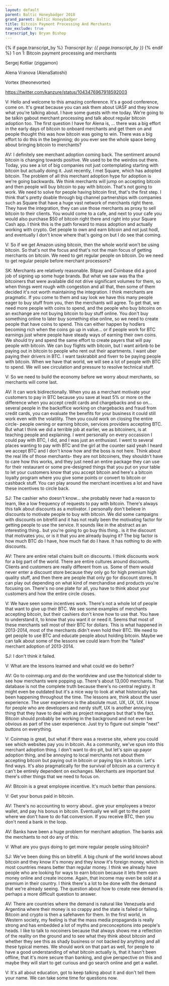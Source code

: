 ```yaml
---
layout: default
parent: Baltic Honeybadger 2018
grand_parent: Baltic Honeybadger
title: Bitcoin Payment Processing And Merchants
nav_exclude: true
transcript_by: Bryan Bishop
---
```


{% if page.transcript_by %} <i>Transcript by:
{{ page.transcript_by }}</i> {% endif %} 1 on 1: Bitcoin payment
processing and merchants

Sergej Kotliar (ziggamon)

Alena Vranova (AlenaSatoshi)

Vortex (theonevortex)

<https://twitter.com/kanzure/status/1043476967918592003>

V: Hello and welcome to this amazing conference. It's a good conference,
come on. It's great because you can ask them about UASF and they know
what you're talking about. I have some guests with me today. We're going
to be talkin gabout merchant processing and talk about regular bitcoin
adoption too. The first question I have for Alena is, ... there was a
big effort in the early days of bitcoin to onboard merchants and get
them on and people thought this was how bitcoin was going to win. There
was a big effort to do this in the beginning; do you ever see the whole
space being about bringing bitcoin to merchants?

AV: I definitely see merchant adoption coming back. The sentiment around
bitcoin is changing towards positive. We used to be the weirdos out
there. Today, you see a lot of big companies not just contemplating
starting with bitcoin but actually doing it. Just recently, I met
Square, which has adopted bitcoin. The problem of all this merchant
adoption hype for adoption is we're going backwards. We think merchants
will jump on accepting bitcoin and then people will buy bitcoin to pay
with bitcoin. That's not going to work. We need to solve for people
having bitcoin first, that's the first step. I think that's pretty
doable through big channel partnerships with companies such as Square
that have a huge vast network of merchants right there. They have the
integration, they can use those merchants as proxy to sell bitcoin to
their clients. You would come to a cafe, and next to your cafe you would
also purchase $50 of bitcoin right there and right into your Square Cash
app. I think this is the path forward to mass adoption and actually
working with crypto. Get people to own and earn bitcoin and not just
hodl, and eventually I don't know where that's going on but I do see
that coming.

V: So if we get Amazon using bitcoin, then the whole world won't be
using bitcoin. So that's not the focus and that's not the main focus of
getting merchants on bitcoin. We need to get regular people on bitcoin.
Do we need to get regular people before merchant processors?

SK: Merchants are relatively reasonable. Bitpay and Coinbase did a good
job of signing up some huge brands. But what we saw was tha the
bitcoiners that were available did not drive significant volumes for
them, so when things went rough with congestion and all that, then some
of them decided it's not worth maintaining the integration. I think
merchants are pragmatic. If you come to them and say look we have this
many people eager to buy stuff from you, then the merchants will agree.
To get that, we need more people with coins to spend, and the people who
buy bitcoins on an exchange are not buying bitcoin to buy stuff online.
You don't buy something online to later buy something else online, so we
need to create people that have coins to spend. This can either happen
by hodlers becoming rich when the coins go up in value... or if people
work for BTC earnings just where people have steady ways of earning
their own coins. We should try and spend the same effort to create
payers that will pay people with bitcoin. We can buy flights with
bitcoin, but I want airbnb to be paying out in bitcoin to people who
rent out their apartments. I want uber paying their drivers in BTC. I
want taskrabbit and fiverr to be paying people with bitcoin. When we
have that world, we will see a lot of people with BTC to spend. We will
see circulation and pressure to resolve technical stuff.

V: So we need to build the economy before we worry about merchants, so
merchants will come last.

AV: It can work bidirectionally. When you as a merchant motivate your
customers to pay in BTC because you save at least 5% or more on the
difference when you accept credit cards and chargebacks and so on...
several people in the backoffice working on chargebacks and fraud from
credit cards, you can evaluate the benefits for your business it could
still work even with the volatility. Then you could work on closing the
entire circle- people owning or earning bitcoin, services providers
accepting BTC. But what I think we did a terrible job at earlier, we as
bitcoiners, is at teaching people and explaining. I went personally on
every occassion I could pay with BTC, I did, and I was just an
enthusiast. I went to several places wanting to pay with BTC and the
girl at the counter said yeah I heard we accept BTC and I don't know how
and the boss is not here. Think about the real life of those merchants-
they are not bitcoiners, they shouldn't have to care how this works, and
they just need an entire package they can use for their restaurant or
some pre-designed things that you put on your table to let your
customers know that you accept bitcoin and here's a bitcoin loyalty
program where you give some points or convert to bitcoin or cashback
stuff. You can play around the merchant incentives a lot and have these
incentives to circle back.

SJ: The cashier who doesn't know... she probably never had a reason to
learn, like a low frequency of requests to pay with bitcoin. There's
always this talk about discounts as a motivator. I personally don't
believe in discounts to motivate people to buy with bitcoin. We did some
campaigns with discounts on bitrefill and it has not really been the
motivating factor for getting people to use the service. It sounds like
in the abstract as an interesting thing.. but you're going to go buy
this thing.. is it the discount that motivates you, or is it that you
are already buying it? The big factor is how much BTC do I have, how
much fiat do I have. It has nothing to do with discounts.

AV: There are entire retail chains built on discounts. I think discounts
work for a big part of the world. There are entire cultures around
discounts. Clients and customers are really different from us. Some of
them would never enter a discount store because they only go for high
premium high quality stuff, and then there are people that only go for
discount stores. It can play out depending on what kind of merchandise
and products you're focusing on. There's no one plate for all, you have
to think about your customers and how the entire circle closes.

V: We have seen some incentives work. There's not a whole lot of people
that want to give up their BTC. We see some examples of merchants
accepting bitcoin, but their cashiers don't know how to use that. You
have to understand it, to know that you want it or need it. Seems that
most of these merchants sell most of their BTC for dollars. This is what
happened in 2013-2014, most of the merchants didn't even hold their BTC.
We need to get people to use BTC and educate people about holding
bitcoin. Maybe we can talk about some of the lessons we could learn from
the "failed" merchant adoption of 2013-2014.

SJ: I don't think it failed.

V: What are the lessons learned and what could we do better?

AV: Go to coinmap.org and do the worldview and use the historical slider
to see how merchants were popping up. There's about 13,000 merchants.
That database is not the complete truth because there's no central
registry. It might even be outdated but it's a nice way to look at what
historically has been happening throughout the time. The lessons are,
think about the user experience. The user experience is the absolute
must. UX, UX, UX. I know for people who are developers and nerdy stuff,
UX is another annoying thing that they have to deal with as project
managers but that's the fact. Bitcoin should probably be working in the
background and not even be obvious as part of the user experience. Just
try to figure out simple "next" buttons on everything.

V: Coinmap is great, but what if there was a reverse site, where you
could see which websites pay you in bitcoin. As a community, we've spun
into this merchant adoption thing. I don't want to dro pit, but let's
spin up payor adoption thing, and be annoying to local merchants not
about them accepting bitcoin but paying out in bitcoin or paying tips in
bitcoin. Let's find ways. It's also pragmatically for the survival of
bitcoin as a currency it can't be entirely dependent on exchanges.
Merchants are important but there's other things that we need to focus
on.

AV: Bitcoin is a great employee incentive. It's much better than
pensions.

V: Get your bonus paid in bitcoin.

AV: There's no accounting to worry about.. give your employees a trezor
wallet, and pay his bonus in bitcoin. Eventually we will get to the
point where we don't have to do fiat conversion. If you receive BTC,
then you don't need a bank in the loop.

AV: Banks have been a huge problem for merchant adoption. The banks ask
the merchants to not do any of this.

V: What are you guys doing to get more regular people using bitcoin?

SJ: We've been doing this on bitrefill. A big chunk of the world knows
about bitcoin and they know it's money and they know it's foreign money,
which in most countries means better than regular money. I think we
already have people who are looking for ways to earn bitcoin because it
lets them earn money online and create income. Again, that income may
even be sold at a premium in their country. I think there's a lot to be
done with the demand that we're already seeing. The question about how
to create new demand is perhaps a more difficult question to answer.

AV: There are countries where the demand is natural like Venezuela and
Argentina where their money is so crappy and the state is failed or
failing. Bitcoin and crypto is then a safehaven for them. In the first
world, in Western society, my feeling is that the mass media propaganda
is really strong and has embedded a lot of myths and preconceptions into
people's heads. I like to talk to nocoiners because that always shows me
a reflection of the reality on the ground and to see what they think
about bitcoin and whether they see this as shady business or not backed
by anything and all these typical memes. We should work on that part as
well, for people to have a good understanding of what bitcoin actually
is, that it hasn't been offline, that it's more secure than banking, and
give perspective on this and maybe they will start to get curious and go
search online and get a wallet.

V: It's all about education, got to keep talking about it and don't tell
them your name. We can take some time for questions now.
